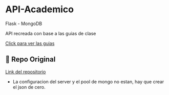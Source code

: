 # API-Academico
Flask - MongoDB

API recreada con base a las guias de clase

<a href="https://educacioncontinuavirtual.unal.edu.co/mod/hvp/view.php?id=10458#h5pbookid=727&chapter=h5p-interactive-book-chapter-65a6edba-6d21-4a49-9e7e-b2c3dc51a8e8&section=0" target="_blank">Click para ver las guias</a>

## 🔗 Repo Original

<a href="https://github.com/tutoriales-mision-tic-2022-unal-ciclo4/tutorial-2-c-final" target="_blank">Link del repositorio</a>

- La configuracion del server y el pool de mongo no estan, hay que crear el json de cero.
